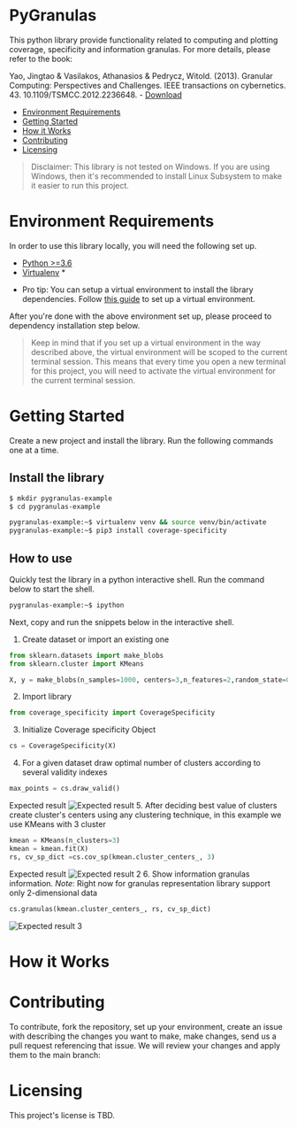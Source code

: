 # PyGranulas


This python library provide functionality related to computing and plotting coverage, specificity and information granulas. For more details, please refer to the book: 

Yao, Jingtao & Vasilakos, Athanasios & Pedrycz, Witold. (2013). Granular Computing: Perspectives and Challenges. IEEE transactions on cybernetics. 43. 10.1109/TSMCC.2012.2236648. - [Download](https://www.researchgate.net/profile/Jingtao-Yao-2/publication/237148111_Granular_Computing_Perspectives_and_Challenges/links/54468d290cf2f14fb80f53b8/Granular-Computing-Perspectives-and-Challenges.pdf)


- [Environment Requirements](#environment-requirements)
- [Getting Started](#getting-started)
- [How it Works](#how-it-works)
- [Contributing](#contributing)
- [Licensing](#licensing)

> Disclaimer: This library is not tested on Windows. If you are using Windows, then it's recommended to install Linux Subsystem to make it easier to run this project.

# Environment Requirements

In order to use this library locally, you will need the following set up.

- [Python >=3.6](https://www.python.org/downloads/)
- [Virtualenv](https://pypi.org/project/virtualenv/) *

* Pro tip: You can setup a virtual environment to install the library dependencies. Follow [this guide](https://docs.python-guide.org/dev/virtualenvs/) to set up a virtual environment.

After you're done with the above environment set up, please proceed to dependency installation step below.

> Keep in mind that if you set up a virtual environment in the way described above, the virtual environment will be scoped to the current terminal session. This means that every time you open a new terminal for this project, you will need to activate the virtual environment for the current terminal session.

# Getting Started
Create a new project and install the library.
Run the following commands one at a time.

## Install the library
```sh
$ mkdir pygranulas-example
$ cd pygranulas-example
```

```sh
pygranulas-example:~$ virtualenv venv && source venv/bin/activate
pygranulas-example:~$ pip3 install coverage-specificity
```

## How to use
Quickly test the library in a python interactive shell. Run the command below to start the shell.
```sh
pygranulas-example:~$ ipython
```

Next, copy and run the snippets below in the interactive shell.
1. Create dataset or import an existing one
```python
from sklearn.datasets import make_blobs
from sklearn.cluster import KMeans

X, y = make_blobs(n_samples=1000, centers=3,n_features=2,random_state=0,cluster_std=0.4)
```
2. Import library
```python
from coverage_specificity import CoverageSpecificity
```
3. Initialize Coverage specificity Object

```python
cs = CoverageSpecificity(X)
```
4. For a given dataset draw optimal number of clusters according to several validity indexes
```python
max_points = cs.draw_valid()
```
Expected result
![Expected result](https://res.cloudinary.com/dvx16m14w/image/upload/v1638892041/Screenshot_from_2021-12-07_18-42-52_kgxicg.png)
5. After deciding best value of clusters create cluster's centers using any clustering technique, in this example we use KMeans with 3 cluster
```python
kmean = KMeans(n_clusters=3)
kmean = kmean.fit(X)
rs, cv_sp_dict =cs.cov_sp(kmean.cluster_centers_, 3)
```
Expected result
![Expected result 2](https://res.cloudinary.com/dvx16m14w/image/upload/v1638897479/image_2021-12-07_201756_o08yoi.png)
6. Show information granulas information. _Note_: Right now for granulas representation library support only 2-dimensional data
```python
cs.granulas(kmean.cluster_centers_, rs, cv_sp_dict)
```
![Expected result 3](https://res.cloudinary.com/dvx16m14w/image/upload/v1638897623/image_2021-12-07_202020_vctdda.png)

# How it Works

# Contributing

To contribute, fork the repository, set up your environment, create an issue with describing the changes you want to make, make changes, send us a pull request referencing that issue. We will review your changes and apply them to the main branch:

# Licensing

This project's license is TBD.
